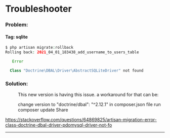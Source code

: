 # Troubleshooter

### Problem:
#### Tag: sqlite
```php
$ php artisan migrate:rollback
Rolling back: 2021_04_01_183438_add_username_to_users_table

   Error 

  Class "Doctrine\DBAL\Driver\AbstractSQLiteDriver" not found
  ```
  ### Solution:
  <dd>
This new version is having this issue. a workaround for that can be:

change version to "doctrine/dbal": "^2.12.1" in composer.json file
run composer update
Share
</dd>


https://stackoverflow.com/questions/64869825/artisan-migration-error-class-doctrine-dbal-driver-pdomysql-driver-not-fo


***
